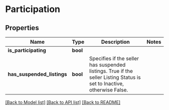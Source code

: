 # Participation

## Properties
Name | Type | Description | Notes
------------ | ------------- | ------------- | -------------
**is_participating** | **bool** |  | 
**has_suspended_listings** | **bool** | Specifies if the seller has suspended listings. True if the seller Listing Status is set to Inactive, otherwise False. | 

[[Back to Model list]](../../README.md#documentation-for-models) [[Back to API list]](../../README.md#documentation-for-api-endpoints) [[Back to README]](../../README.md)

